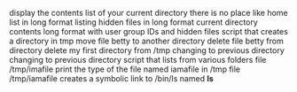 display the contents list of your current directory
there is no place like home
list in long format
listing hidden files in long format
current directory contents long format with user group IDs and hidden files
script that creates a directory in tmp
move file betty to another directory
delete file betty from directory
delete my first directory from /tmp
changing to previous directory
changing to previous directory
script that lists from various folders
file /tmp/imafile
print the type of the file named iamafile in /tmp
file /tmp/iamafile
creates a symbolic link to /bin/ls named __ls__
